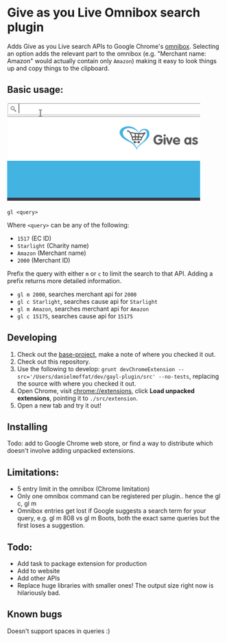 # Give as you Live Omnibox search plugin

Adds Give as you Live search APIs to Google Chrome's [omnibox](https://developer.chrome.com/extensions/omnibox). Selecting an option adds the relevant part to the omnibox (e.g. "Merchant name: Amazon" would actually contain only `Amazon`) making it easy to look things up and copy things to the clipboard.

Basic usage:
---

![GAYL Plugin demo](demo.gif?raw=true "GAYL Plugin demo")

`gl <query>`

Where `<query>` can be any of the following:

- `1517` (EC ID)
- `Starlight` (Charity name)
- `Amazon` (Merchant name)
- `2000` (Merchant ID)

Prefix the query with either `m` or `c` to limit the search to that API. Adding a prefix returns more detailed information.

- `gl m 2000`, searches merchant api for `2000`
- `gl c Starlight`, searches cause api for `Starlight`
- `gl m Amazon`, searches merchant api for `Amazon`
- `gl c 15175`, searches cause api for `15175`

Developing
---

1. Check out the [base-project](https://github.com/danmofo/base-project), make a note of where you checked it out.
2. Check out this repository.
3. Use the following to develop: `grunt devChromeExtension --src='/Users/danielmoffat/dev/gayl-plugin/src' --no-tests`, replacing the source with where you checked it out.
4. Open Chrome, visit [chrome://extensions](chrome://extensions), click **Load unpacked extensions**, pointing it to `./src/extension`.
5. Open a new tab and try it out!

Installing
---

Todo: add to Google Chrome web store, or find a way to distribute which doesn't involve adding unpacked extensions.

Limitations:
---
- 5 entry limit in the omnibox (Chrome limitation)
- Only one omnibox command can be registered per plugin.. hence the gl c, gl m
- Omnibox entries get lost if Google suggests a search term for your query, e.g. gl m 808 vs gl m Boots, both the exact same queries but the first loses a suggestion.

Todo:
---

- Add task to package extension for production
- Add to website
- Add other APIs
- Replace huge libraries with smaller ones! The output size right now is hilariously bad.

Known bugs
---

Doesn't support spaces in queries :)
